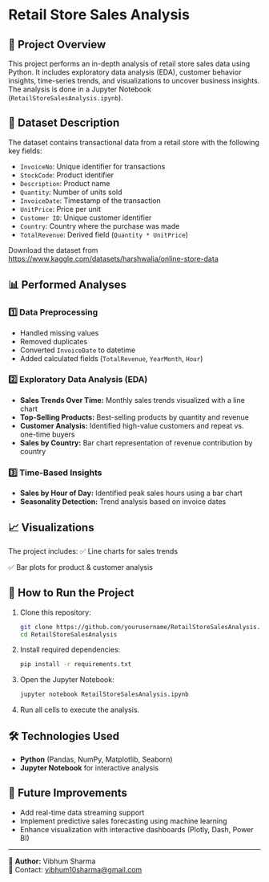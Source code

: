 # Retail Store Sales Analysis

## 📌 Project Overview
This project performs an in-depth analysis of retail store sales data using Python. It includes exploratory data analysis (EDA), customer behavior insights, time-series trends, and visualizations to uncover business insights. The analysis is done in a Jupyter Notebook (`RetailStoreSalesAnalysis.ipynb`).

## 📂 Dataset Description
The dataset contains transactional data from a retail store with the following key fields:
- `InvoiceNo`: Unique identifier for transactions
- `StockCode`: Product identifier
- `Description`: Product name
- `Quantity`: Number of units sold
- `InvoiceDate`: Timestamp of the transaction
- `UnitPrice`: Price per unit
- `Customer ID`: Unique customer identifier
- `Country`: Country where the purchase was made
- `TotalRevenue`: Derived field (`Quantity * UnitPrice`)

Download the dataset from https://www.kaggle.com/datasets/harshwalia/online-store-data

## 📊 Performed Analyses
### 1️⃣ Data Preprocessing
- Handled missing values
- Removed duplicates
- Converted `InvoiceDate` to datetime
- Added calculated fields (`TotalRevenue`, `YearMonth`, `Hour`)

### 2️⃣ Exploratory Data Analysis (EDA)
- **Sales Trends Over Time:** Monthly sales trends visualized with a line chart
- **Top-Selling Products:** Best-selling products by quantity and revenue
- **Customer Analysis:** Identified high-value customers and repeat vs. one-time buyers
- **Sales by Country:** Bar chart representation of revenue contribution by country

### 3️⃣ Time-Based Insights
- **Sales by Hour of Day:** Identified peak sales hours using a bar chart
- **Seasonality Detection:** Trend analysis based on invoice dates


## 📈 Visualizations
The project includes:
✅ Line charts for sales trends

✅ Bar plots for product & customer analysis

## 🚀 How to Run the Project
1. Clone this repository:
   ```sh
   git clone https://github.com/yourusername/RetailStoreSalesAnalysis.git
   cd RetailStoreSalesAnalysis
   ```
2. Install required dependencies:
   ```sh
   pip install -r requirements.txt
   ```
3. Open the Jupyter Notebook:
   ```sh
   jupyter notebook RetailStoreSalesAnalysis.ipynb
   ```
4. Run all cells to execute the analysis.

## 🛠 Technologies Used
- **Python** (Pandas, NumPy, Matplotlib, Seaborn)
- **Jupyter Notebook** for interactive analysis

## 📌 Future Improvements
- Add real-time data streaming support
- Implement predictive sales forecasting using machine learning
- Enhance visualization with interactive dashboards (Plotly, Dash, Power BI)

---
📌 **Author:** Vibhum Sharma  
📧 Contact: vibhum10sharma@gmail.com



